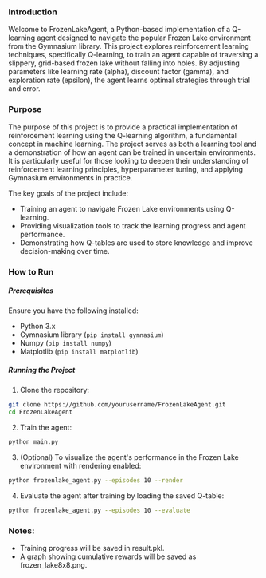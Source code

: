### Introduction
Welcome to FrozenLakeAgent, a Python-based implementation of a Q-learning agent designed to navigate the popular Frozen Lake environment from the Gymnasium library. This project explores reinforcement learning techniques, specifically Q-learning, to train an agent capable of traversing a slippery, grid-based frozen lake without falling into holes. By adjusting parameters like learning rate (alpha), discount factor (gamma), and exploration rate (epsilon), the agent learns optimal strategies through trial and error.

### Purpose
The purpose of this project is to provide a practical implementation of reinforcement learning using the Q-learning algorithm, a fundamental concept in machine learning. The project serves as both a learning tool and a demonstration of how an agent can be trained in uncertain environments. It is particularly useful for those looking to deepen their understanding of reinforcement learning principles, hyperparameter tuning, and applying Gymnasium environments in practice.

The key goals of the project include:
- Training an agent to navigate Frozen Lake environments using Q-learning.
- Providing visualization tools to track the learning progress and agent performance.
- Demonstrating how Q-tables are used to store knowledge and improve decision-making over time.

### How to Run
##### Prerequisites
Ensure you have the following installed:
- Python 3.x
- Gymnasium library (`pip install gymnasium`)
- Numpy (`pip install numpy`)
- Matplotlib (`pip install matplotlib`)
##### Running the Project
1. Clone the repository:
```bash
git clone https://github.com/yourusername/FrozenLakeAgent.git
cd FrozenLakeAgent
```
2. Train the agent:

```bash
python main.py
```

3. (Optional) To visualize the agent's performance in the Frozen Lake environment with rendering enabled:

```bash
python frozenlake_agent.py --episodes 10 --render
```
4. Evaluate the agent after training by loading the saved Q-table:

```bash
python frozenlake_agent.py --episodes 10 --evaluate
```
### Notes:
- Training progress will be saved in result.pkl.
- A graph showing cumulative rewards will be saved as frozen_lake8x8.png.
